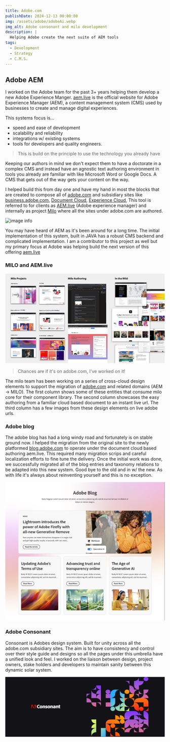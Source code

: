 ```yaml
---
title: Adobe.com
publishDate: 2024-12-13 00:00:00
img: /assets/adobe/adobeAi.webp
img_alt: Adobe consonant and milo development
description: |
  Helping Adobe create the next suite of AEM tools
tags:
  - Development
  - Strategy
  - C.M.S.
---
```


## Adobe AEM
I worked on the Adobe team for the past 3+ years helping them develop a new Adobe Experience Manger. [aem.live](https://www.aem.live/) is the official website for Adobe Experience Manager (AEM), a content management system (CMS) used by businesses to create and manage digital experiences. 

This systems focus is...
 - speed and ease of development
 - scalability and reliability
 - integrations w/ existing systems
 - tools for developers and quality engineers. 

> This is build on the principle to use the technology you already have

Keeping our authors in mind we don't expect them to have a doctorate in a complex CMS and instead have an agnostic text authoring environment in tools you already are familiar with like Microsoft Word or Google Docs. A CMS that gets out of the way gets your content on the way.

I helped build this from day one and have my hand in most the blocks that are created to compose all of [adobe.com](https://www.adobe.com/) and subsidiary sites like [business.adobe.com](https://business.adobe.com/), [Document Cloud](https://www.adobe.com/acrobat/business.html), [Experience Cloud](https://business.adobe.com/products/adobe-experience-cloud-products.html),  This tool is referred to for clients as [AEM.live](https://www.aem.live/) (Adobe experience manager) and internally as project [Milo](https://milo.adobe.com/) where all the sites under adobe.com are authored. 


![image info](/public/assets/adobe/adobecom.png)

You may have heard of AEM as it's been around for a long time. The initial implementation of this system, built in JAVA has a robust CMS backend and complicated implementation. I am a contributor to this project as well but my primary focus at Adobe was helping build the next version of this offering [aem.live](https://www.aem.live/)

### MILO and AEM.live

![image info](/public/assets/adobe/adobe-examples.png)

> Chances are if it's on adobe.com, I've worked on it!

The milo team has been working on a series of cross-cloud design elements to support the migration of [adobe.com](https://www.adobe.com/) and related domains (AEM -> MILO). The first column shows some of these entities that consume milo core for their component library. The second column showcases the easy authoring from a familiar cloud based document to an instant live url. The third column has a few images from these design elements on live adobe urls.

### Adobe blog
The adobe blog has had a long windy road and fortunately is on stable ground now. I helped the migration from the original site to the newly platformed <a href="https://blog.adobe.com/" target="_blank">blog.adobe.com</a> to operate under the document cloud based authoring aem.live. This required many migration scrips and careful localization efforts to fine tune the delivery. Once the initial work was done, we successfully migrated all of the blog entries and taxonomy relations to be adapted into this new system. Good bye to the old and in w/ the new. As with life it's always about reinventing yourself and this is no exception. 

![image info](/public/assets/adobe/adobe-blog.png)

### Adobe Consonant
Consonant is Adobes design system. Built for unity across all the adobe.com subsidiary sites. The aim is to have consistency and control over their style guide and designs so all the pages under this umbrella have a unified look and feel. I worked on the liaison between design, project owners, stake holders and developers to maintain sanity between this dynamic solar system. 

![image info](/public/assets/adobe/adobe-consonant.png)
